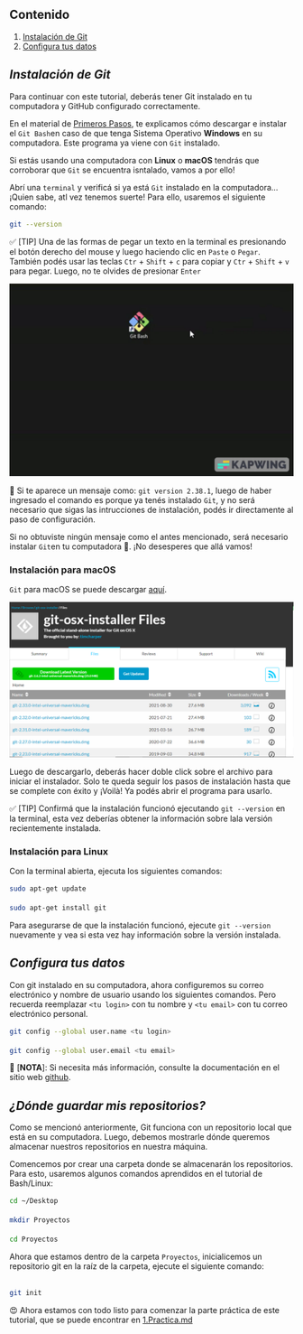 
## Contenido

1. [Instalación de Git](#instalación-de-git)
2. [Configura tus datos](#configura-tus-datos)

## *Instalación de Git*

Para continuar con este tutorial, deberás tener Git instalado en tu computadora y GitHub configurado correctamente.

En el material de [Primeros Pasos](https://github.com/WomenBioinfoDataScLA/WBDSLA_PreCamp_PT/blob/main/%5BES%5DPrimeros_Pasos.md), te explicamos cómo descargar e instalar el `Git Bash`en caso de que tenga Sistema Operativo **Windows** en su computadora. Este programa ya viene con `Git` instalado.

Si estás usando una computadora con **Linux** o **macOS** tendrás que corroborar que `Git` se encuentra isntalado, vamos a por ello! 

Abrí una `terminal` y verificá si ya está `Git` instalado en la computadora... ¡Quien sabe, atl vez tenemos suerte! Para ello, usaremos el siguiente comando:

```bash
git --version
```

✅ [TIP] Una de las formas de pegar un texto en la terminal es presionando el botón derecho del mouse y luego haciendo clic en `Paste` o `Pegar`. También podés usar las teclas `Ctr` + `Shift` + `c` para copiar y `Ctr` + `Shift` + `v` para pegar. Luego, no te olvides de presionar `Enter` 


![](https://raw.githubusercontent.com/WomenBioinfoDataScLA/Workshops/master/Git_%26GitHub/assets/git_version.gif)

🚨 Si te aparece un mensaje como: `git version 2.38.1`, luego de haber ingresado el comando es porque ya tenés instalado `Git`, y no será necesario que sigas las intrucciones de instalación, podés ir directamente al paso de configuración.

Si no obtuviste ningún mensaje como el antes mencionado, será necesario instalar `Git`en tu computadora 🥺. ¡No desesperes que allá vamos!

### Instalación para macOS
`Git` para macOS se puede descargar [aquí](https://sourceforge.net/projects/git-osx-installer/files/).

![](https://raw.githubusercontent.com/WomenBioinfoDataScLA/Workshops/master/Git_%26GitHub/assets/git_for_mac.png)

Luego de descargarlo, deberás hacer doble click sobre el archivo para iniciar el instalador. Solo te queda seguir los pasos de instalación hasta que se complete con éxito y ¡Voilà! Ya podés abrir el programa para usarlo.

✅ [TIP] Confirmá que la instalación funcionó ejecutando `git --version` en la terminal, esta vez deberías obtener la información sobre lala versión recientemente instalada.

### Instalación para Linux

Con la terminal abierta, ejecuta los siguientes comandos:

```bash
sudo apt-get update 

sudo apt-get install git
```

Para asegurarse de que la instalación funcionó, ejecute `git --version` nuevamente y vea si esta vez hay información sobre la versión instalada.

## *Configura tus datos*
Con git instalado en su computadora, ahora configuremos su correo electrónico y nombre de usuario usando los siguientes comandos. Pero recuerda reemplazar `<tu login>` con tu nombre y `<tu email>` con tu correo electrónico personal.

```bash
git config --global user.name <tu login>

git config --global user.email <tu email>
```

📑 [**NOTA**]: Si necesita más información, consulte la documentación en el sitio web [github](https://docs.github.com/en/get-started/getting-started-with-git/about-remote-repositories#cloning-with-ssh-urls).

## *¿Dónde guardar mis repositorios?*

Como se mencionó anteriormente, Git funciona con un repositorio local que está en su computadora. Luego, debemos mostrarle dónde queremos almacenar nuestros repositorios en nuestra máquina.

Comencemos por crear una carpeta donde se almacenarán los repositorios. Para esto, usaremos algunos comandos aprendidos en el tutorial de Bash/Linux:

```bash
cd ~/Desktop

mkdir Proyectos

cd Proyectos
```

Ahora que estamos dentro de la carpeta `Proyectos`, inicialicemos un repositorio git en la raíz de la carpeta, ejecute el siguiente comando:

```bash

git init

````

😍 Ahora estamos con todo listo para comenzar la parte práctica de este tutorial, que se puede encontrar en [1.Practica.md](%5BES%5D1.Practica.md)
